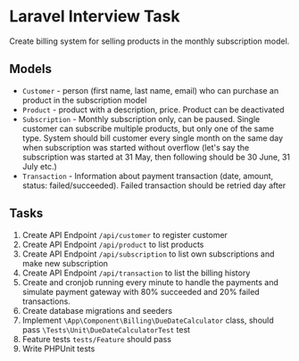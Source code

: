 # Laravel Interview Task

Create billing system for selling products in the monthly subscription model. 

## Models

* `Customer` - person (first name, last name, email) who can purchase an product in the subscription model
* `Product` - product with a description, price. Product can be deactivated
* `Subscription` - Monthly subscription only, can be paused. Single customer can subscribe multiple products, but only one of the same type. System should bill customer every single month on the same day when subscription was started without overflow (let's say the subscription was started at 31 May, then following should be 30 June, 31 July etc.)
* `Transaction` - Information about payment transaction (date, amount, status: failed/succeeded). Failed transaction should be retried day after

## Tasks

1. Create API Endpoint `/api/customer` to register customer
2. Create API Endpoint `/api/product` to list products
3. Create API Endpoint `/api/subscription` to list own subscriptions and make new subscription
4. Create API Endpoint `/api/transaction` to list the billing history
5. Create and cronjob running every minute to handle the payments and simulate payment gateway with 80% succeeded and 20% failed transactions.
6. Create database migrations and seeders
7. Implement `\App\Component\Billing\DueDateCalculator` class, should pass `\Tests\Unit\DueDateCalculatorTest` test
8. Feature tests `tests/Feature` should pass
9. Write PHPUnit tests